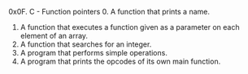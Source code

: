 0x0F. C - Function pointers
0. A function that prints a name.
1. A function that executes a function given as a parameter on each element of an array.
2. A function that searches for an integer.
3. A program that performs simple operations.
4. A program that prints the opcodes of its own main function.
